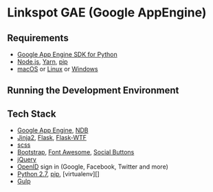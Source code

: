 # Linkspot GAE (Google AppEngine)

## Requirements

- [Google App Engine SDK for Python][]
- [Node.js][], [Yarn][], [pip][]
- [macOS][] or [Linux][] or [Windows][]

## Running the Development Environment

## Tech Stack

- [Google App Engine][], [NDB][]
- [Jinja2][], [Flask][], [Flask-WTF][]
- [scss][]
- [Bootstrap][], [Font Awesome][], [Social Buttons][]
- [jQuery][]
- [OpenID][] sign in (Google, Facebook, Twitter and more)
- [Python 2.7][], [pip][], [virtualenv][]
- [Gulp][]

[bootstrap]: http://getbootstrap.com/
[documentation]: http://docs.gae-init.appspot.com
[feature list]: http://docs.gae-init.appspot.com/features/
[flask-wtf]: https://flask-wtf.readthedocs.org
[flask]: http://flask.pocoo.org/
[font awesome]: http://fortawesome.github.com/Font-Awesome/
[google app engine sdk for python]: https://developers.google.com/appengine/downloads
[google app engine]: https://developers.google.com/appengine/
[gulp]: http://gulpjs.com
[jinja2]: http://jinja.pocoo.org/docs/
[jquery]: https://jquery.com/
[scss]: https://sass-lang.com/guide
[linux]: http://www.ubuntu.com
[macos]: http://www.apple.com/macos/
[ndb]: https://developers.google.com/appengine/docs/python/ndb/
[node.js]: http://nodejs.org/
[openid]: http://en.wikipedia.org/wiki/OpenID
[pip]: http://www.pip-installer.org/
[python 2.7]: https://developers.google.com/appengine/docs/python/python27/using27
[social buttons]: http://lipis.github.io/bootstrap-social/
[windows]: http://windows.microsoft.com/
[yarn]: https://yarnpkg.com/
